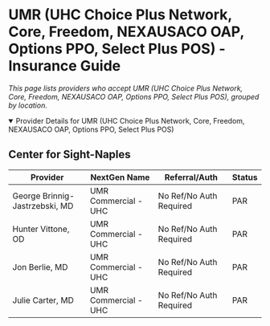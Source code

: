 # UMR (UHC Choice Plus Network, Core, Freedom, NEXAUSACO OAP, Options PPO, Select Plus POS) - Insurance Guide

*This page lists providers who accept UMR (UHC Choice Plus Network, Core, Freedom, NEXAUSACO OAP, Options PPO, Select Plus POS), grouped by location.*

<details open><summary>Provider Details for UMR (UHC Choice Plus Network, Core, Freedom, NEXAUSACO OAP, Options PPO, Select Plus POS)</summary>

## Center for Sight-Naples

| Provider | NextGen Name | Referral/Auth | Status |
|----------|-------------|--------------|--------|
| George Brinnig-Jastrzebski, MD | UMR Commercial - UHC | No Ref/No Auth Required | PAR |
| Hunter Vittone, OD | UMR Commercial - UHC | No Ref/No Auth Required | PAR |
| Jon Berlie, MD | UMR Commercial - UHC | No Ref/No Auth Required | PAR |
| Julie Carter, MD | UMR Commercial - UHC | No Ref/No Auth Required | PAR |

</details>

